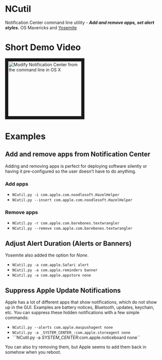NCutil
======

Notification Center command line utility - ***Add and remove apps, set alert styles.***
OS Mavericks and [Yosemite](https://github.com/jasonpjohnson/NCutil/commit/3028e8baccc646b60712fa0cc08de2be52b4e11b)

# Short Demo Video
<a href="http://www.youtube.com/watch?feature=player_embedded&v=4Mo6FYXGQOo
" target="_blank"><img src="http://img.youtube.com/vi/4Mo6FYXGQOo/0.jpg" 
alt="Modify Notification Center from the command line in OS X" width="240" height="180" border="10" /></a>

# Examples
## Add and remove apps from Notification Center
Adding and removing apps is perfect for deploying software silently or having it pre-configured so the user doesn't have to do anything.

### Add apps

- ```NCutil.py -i com.apple.com.noodlesoft.HazelHelper```
- ```NCutil.py --insert com.apple.com.noodlesoft.HazelHelper```

### Remove apps

- ```NCutil.py -r com.apple.com.barebones.textwrangler```
- ```NCutil.py --remove com.apple.com.barebones.textwrangler```

## Adjust Alert Duration (Alerts or Banners)
Yosemite also added the option for *None*.

- ```NCutil.py -a com.apple.Safari alert```
- ```NCutil.py -a com.apple.reminders banner```
- ```NCutil.py -a com.apple.appstore none```

## Suppress Apple Update Notifications
Apple has a lot of different apps that show notifications, which do not show up in the GUI.  Examples are battery notices, Bluetooth, updates, keychain, etc.  You can suppress these hidden notifications with a few simple commands:

- ```NCutil.py --alerts com.apple.maspushagent none```
- ```NCutil.py -a _SYSTEM_CENTER_:com.apple.storeagent none```
- ```NCutil.py -a _SYSTEM_CENTER_:com.apple.noticeboard none``
 
You can also try removing them, but Apple seems to add them back in somehow when you reboot.

